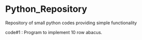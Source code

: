# Python_Repository
Repository of small python codes providing simple functionality

code#1 : Program to implement 10 row abacus.
